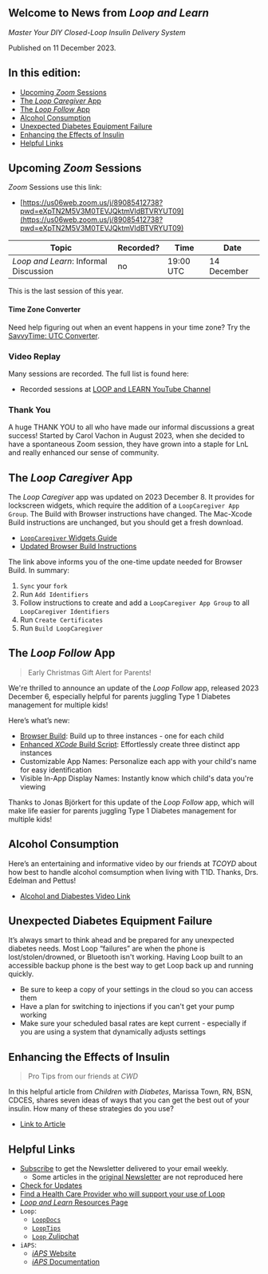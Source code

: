 ## Welcome to News from&nbsp;_<span translate="no">Loop and Learn</span>_

_Master Your DIY Closed-Loop Insulin Delivery System_

Published on 11 December 2023.

## In this edition:

* [Upcoming *Zoom* Sessions](#upcoming-zoom-sessions)
* [The *Loop Caregiver* App](#the-loop-caregiver-app)
* [The *Loop Follow* App](#the-loop-follow-app)
* [Alcohol Consumption](#alcohol-consumption)
* [Unexpected Diabetes Equipment Failure](#unexpected-diabetes-equipment-failure)
* [Enhancing the Effects of Insulin](#enhancing-the-effects-of-insulin)
* [Helpful Links](#helpful-links)

## Upcoming *Zoom* Sessions

*Zoom* Sessions use this link:

* [https://us06web.zoom.us/j/89085412738?pwd=eXpTN2M5V3M0TEVJQktmVldBTVRYUT09](https://us06web.zoom.us/j/89085412738?pwd=eXpTN2M5V3M0TEVJQktmVldBTVRYUT09)

| Topic | Recorded? | Time | Date |
| - | - | - | - |
| _<span translate="no">Loop and Learn</span>_: Informal Discussion | no | 19:00 UTC | 14 December |

This is the last session of this year.

#### Time Zone Converter

Need help figuring out when an event happens in your time zone? Try the [SavvyTime: UTC Converter](https://savvytime.com/converter/utc).

### Video Replay

Many sessions are recorded. The full list is found here:

* Recorded sessions at&nbsp;[<span translate="no">LOOP and LEARN</span>&nbsp;YouTube Channel](https://www.youtube.com/c/loopandlearn)

### Thank You

A huge THANK YOU to all who have made our informal discussions a great success! Started by Carol Vachon in August 2023, when she decided to have a spontaneous Zoom session, they have grown into a staple for LnL and really enhanced our sense of community.

## The *Loop Caregiver* App

The *Loop Caregiver* app was updated on 2023 December 8. It provides for lockscreen widgets, which require the addition of a `LoopCaregiver App Group`. The Build with Browser instructions have changed. The Mac-Xcode Build instructions are unchanged, but you should get a fresh download.

* [`LoopCaregiver` Widgets Guide](https://docs.google.com/document/d/1Np4jusdXZERiAWZsz6QyF3b1FxT_ingJEw7R97632Hk/edit#heading=h.jn3e5xg75sf)
* [Updated Browser Build Instructions](https://loopkit.github.io/loopdocs/gh-actions/gh-other-apps/#update-to-build-with-browser-for-the-loop-caregiver-app)

The link above informs you of the one-time update needed for Browser Build. In summary:

1. `Sync` your `fork`
1. Run `Add Identifiers`
1. Follow instructions to create and add a `LoopCaregiver App Group` to all `LoopCaregiver Identifiers`
1. Run `Create Certificates`
1. Run `Build LoopCaregiver`

## The *Loop Follow* App

> Early Christmas Gift Alert for Parents!

We're thrilled to announce an update of the *Loop Follow* app, released 2023 December 6, especially helpful for parents juggling Type 1 Diabetes management for multiple kids!

Here’s what’s new:

* [Browser Build](https://loopkit.github.io/loopdocs/gh-actions/gh-other-apps/?h=#multiple-copies-of-loop-follow): Build up to three instances - one for each child
* [Enhanced *XCode* Build Script](https://www.loopandlearn.org/loop-follow#lf-script): Effortlessly create three distinct app instances
* Customizable App Names: Personalize each app with your child's name for easy identification
* Visible In-App Display Names: Instantly know which child's data you're viewing

Thanks to Jonas Björkert for this update of the *Loop Follow* app, which will make life easier for parents juggling Type 1 Diabetes management for multiple kids!

## Alcohol Consumption

Here’s an entertaining and informative video by our friends at *TCOYD* about how best to handle alcohol comsumption when living with T1D. Thanks, Drs. Edelman and Pettus!

* [Alcohol and Diabestes Video Link](https://www.youtube.com/watch?v=RaQlg1tcQGk)

## Unexpected Diabetes Equipment Failure

It’s always smart to think ahead and be prepared for any unexpected diabetes needs. Most Loop “failures” are when the phone is lost/stolen/drowned, or Bluetooth isn't working. Having Loop built to an accessible backup phone is the best way to get Loop back up and running quickly.

* Be sure to keep a copy of your settings in the cloud so you can access them
* Have a plan for switching to injections if you can't get your pump working
* Make sure your scheduled basal rates are kept current - especially if you are using a system that dynamically adjusts settings

## Enhancing the Effects of Insulin

> Pro Tips from our friends at *CWD*

In this helpful article from *Children with Diabetes*, Marissa Town, RN, BSN, CDCES, shares seven ideas of ways that you can get the best out of your insulin. How many of these strategies do you use?

* [Link to Article](https://childrenwithdiabetes.com/clinical-director/pro-tips-for-enhancing-the-effects-of-insulin/)

## Helpful Links

* [Subscribe](https://www.loopandlearn.org/newsletter-signup/) to get the Newsletter delivered to your email weekly.
    * Some articles in the [original Newsletter](https://www.loopandlearn.org/2022/10/19/loop-and-learn-newsletter/) are not reproduced here
* [Check for Updates](https://www.loopandlearn.org/version-updates/)
* [Find a Health Care Provider who will support your use of&nbsp;<span translate="no">Loop</span>](https://www.loopandlearn.org/hcp-recommendations/)
* [_<span translate="no">Loop and Learn</span>_&nbsp;Resources Page](https://www.loopandlearn.org/resources/)
* <code>Loop</code>:
    * [`LoopDocs`](https://loopkit.github.io/loopdocs/)
    * [`LoopTips`](https://loopkit.github.io/looptips/)
    * [`Loop` Zulipchat](https://loop.zulipchat.com/)
* <code>iAPS</code>:
    * [*iAPS* Website](https://www.iaps-app.org/)
    * [*iAPS* Documentation](https://iaps.readthedocs.io/en/main/)

